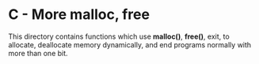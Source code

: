 # C - More malloc, free
This directory contains functions which use **malloc()**, **free()**, exit, to allocate, deallocate memory dynamically, and end programs normally with more than one bit.

